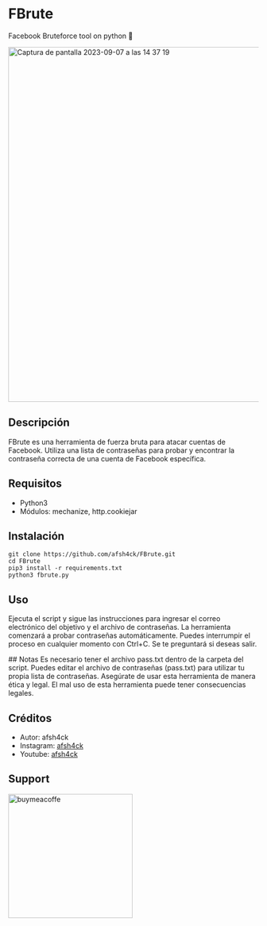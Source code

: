 # FBrute
Facebook Bruteforce tool on python  🔐

<img width="715" alt="Captura de pantalla 2023-09-07 a las 14 37 19" src="https://github.com/afsh4ck/FBrute/assets/132138425/78294ea9-7830-4f29-b4dc-be92db85001a">

## Descripción

FBrute es una herramienta de fuerza bruta para atacar cuentas de Facebook. Utiliza una lista de contraseñas para probar y encontrar la contraseña correcta de una cuenta de Facebook específica.

## Requisitos
- Python3
- Módulos: mechanize, http.cookiejar

## Instalación
```
git clone https://github.com/afsh4ck/FBrute.git
cd FBrute
pip3 install -r requirements.txt
python3 fbrute.py
```

## Uso
Ejecuta el script y sigue las instrucciones para ingresar el correo electrónico del objetivo y el archivo de contraseñas.
La herramienta comenzará a probar contraseñas automáticamente.
Puedes interrumpir el proceso en cualquier momento con Ctrl+C. Se te preguntará si deseas salir.

## Notas
Es necesario tener el archivo pass.txt dentro de la carpeta del script.
Puedes editar el archivo de contraseñas (pass.txt) para utilizar tu propia lista de contraseñas.
Asegúrate de usar esta herramienta de manera ética y legal. El mal uso de esta herramienta puede tener consecuencias legales.

## Créditos
- Autor:       afsh4ck
- Instagram:   <a href="https://www.instagram.com/afsh4ck/">afsh4ck</a>
- Youtube:     <a href="https://youtube.com/@afsh4ck)">afsh4ck</a>

## Support

<a href="https://www.buymeacoffee.com/afsh4ck" rel="nofollow"><img width="250" alt="buymeacoffe" src="https://camo.githubusercontent.com/cd9a722712fec4278ef95ff114b458897a37a52ef8129b6c833efcf8c66e2211/68747470733a2f2f63646e2e6275796d6561636f666665652e636f6d2f627574746f6e732f76322f64656661756c742d6f72616e67652e706e67" data-canonical-src="https://cdn.buymeacoffee.com/buttons/v2/default-orange.png" style="max-width: 100%;"></a></p>

